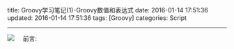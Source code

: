 title: Groovy学习笔记(1)-Groovy数值和表达式
date: 2016-01-14 17:51:36
updated: 2016-01-14 17:51:36
tags: [Groovy]
categories: Script

---
![](http://7xk0q3.com1.z0.glb.clouddn.com/QQ%E6%88%AA%E5%9B%BEgroovy.png)
&nbsp;&nbsp;&nbsp;&nbsp;前言:
<!--more-->

